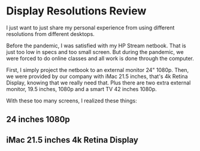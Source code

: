 # Display Resolutions Review
I just want to just share my personal 
experience from using different resolutions 
from different desktops. 

Before the pandemic, I was satisfied with
my HP Stream netbook. That is just
too low in specs and too small screen. 
But during the pandemic,
we were forced to do online classes
and all work is done through the computer.

First, I simply project the netbook
to an external monitor 24" 1080p. Then, 
we were provided by our company
with iMac 21.5 inches, 
that's 4k Retina Display, 
knowing that we really need that.
Plus there are two extra external 
monitor, 19.5 inches, 1080p and
a smart TV 42 inches 1080p.

With these too many screens, I realized
these things:

## 24 inches 1080p

## iMac 21.5 inches 4k Retina Display
